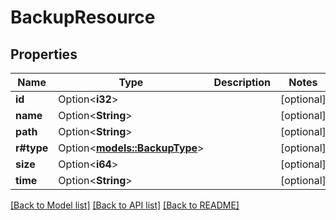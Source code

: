 # BackupResource

## Properties

Name | Type | Description | Notes
------------ | ------------- | ------------- | -------------
**id** | Option<**i32**> |  | [optional]
**name** | Option<**String**> |  | [optional]
**path** | Option<**String**> |  | [optional]
**r#type** | Option<[**models::BackupType**](BackupType.md)> |  | [optional]
**size** | Option<**i64**> |  | [optional]
**time** | Option<**String**> |  | [optional]

[[Back to Model list]](../README.md#documentation-for-models) [[Back to API list]](../README.md#documentation-for-api-endpoints) [[Back to README]](../README.md)


